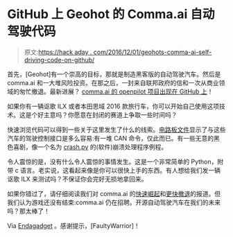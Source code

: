 # GitHub 上 Geohot 的 Comma.ai 自动驾驶代码

> 原文:[https://hack aday . com/2016/12/01/geohots-comma-ai-self-driving-code-on-github/](https://hackaday.com/2016/12/01/geohots-comma-ai-self-driving-code-on-github/)

首先，[Geohot]有一个崇高的目标，那就是制造黑客版的自动驾驶汽车。然后是 comma.ai 和一大堆风险投资。在那之后，一封来自联邦政府的信和一次从商业领域的匆忙撤退。最新进展？ [comma.ai 的 openpilot 项目出现在 GitHub 上](https://github.com/commaai/openpilot)！

如果你有一辆讴歌 ILX 或者本田思域 2016 款旅行车，你可以开始自己使用这项技术。这是个好主意吗？你愿意在封闭的赛道上争取一些时间吗？

快速浏览代码可以得到一些关于这里发生了什么的线索。[电路板文件](https://github.com/commaai/openpilot/blob/master/board/main.c)显示了与这些汽车的驾驶控制接口是多么容易:有一堆 CAN 命令，仅此而已。有一些无意的黑色喜剧，像一个名为 [crash.py](https://github.com/commaai/openpilot/blob/master/common/crash.py) 的(软件)崩溃处理程序例程。

令人震惊的是，没有什么令人震惊的事情发生。这是一个非常简单的 Python，附带 c 语言。老实说，这看起来像是你可以很快上手的东西。有人想给我们发一辆讴歌 ILX 来测试吗？不保证你会完好无损地拿回来。

如果你错过了，请仔细阅读我们对 comma.ai 的[快速崛起](https://hackaday.com/2016/09/17/geohot-selling-his-self-driving-car-tech-for-1k-by-new-year/)和[更快撤退](http://hackaday.com/2016/10/29/geohots-self-driving-car-cancelled/)的报道。但我们认为游戏还没有结束:comma.ai 仍在招聘。开源自动驾驶汽车在我们的未来吗？那太棒了！

Via [Endagadget](https://www.engadget.com/2016/11/30/geohot-open-sources-semi-autonomous-technology/) 。感谢提示，[FaultyWarrior]！